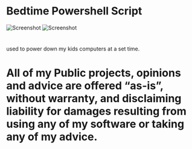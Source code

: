 # Bedtime Powershell Script
![Screenshot](https://img.shields.io/badge/Language-Powershell-blue)
![Screenshot](https://img.shields.io/badge/Platform-Windows-brightgreen)
#
used to power down my kids computers at a set time. 


# All of my Public projects, opinions and advice are offered “as-is”, without warranty, and disclaiming liability for damages resulting from using any of my software or taking any of my advice.



